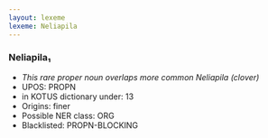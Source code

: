 ```yaml
---
layout: lexeme
lexeme: Neliapila
---
```


###  Neliapila₁

* _This rare proper noun overlaps more common *Neliapila* (clover)_
* UPOS:  PROPN
* in KOTUS dictionary under:  13
* Origins: finer 
* Possible NER class:  ORG
* Blacklisted:  PROPN-BLOCKING

